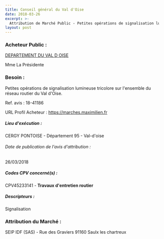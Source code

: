 ```yaml
---
title: Conseil général du Val d'Oise
date: 2018-03-26
excerpt: >-
  Attribution de Marché Public - Petites opérations de signalisation lumineuse tricolore sur l'ensemble du réseau routier du Val d'Oise.
layout: post
---
```


### Acheteur Public : 
<a href="/acheteur-137/siren-229501275"> DEPARTEMENT DU VAL D OISE</a><br/>

Mme La Présidente





### Besoin :

Petites opérations de signalisation lumineuse tricolore sur l'ensemble du réseau routier du Val d'Oise.

Ref. avis : 18-41186

URL Profil Acheteur : https://marches.maximilien.fr

##### Lieu d'exécution :

CERGY PONTOISE - Département 95 - Val-d'oise

###### Date de publication de l'avis d'attribution : 
26/03/2018

##### Codes CPV concerné(s) :
CPV45233141 - **Travaux d'entretien routier** <br/>

##### Descripteurs :
Signalisation <br/>

### Attribution du Marché :
SEIP IDF (SAS) - Rue des Graviers 91160 Saulx les chartreux <br/>
